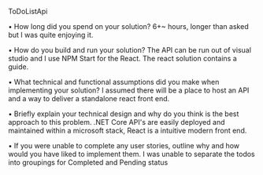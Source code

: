 ToDoListApi

• How long did you spend on your solution? 
6+~ hours, longer than asked but I was quite enjoying it.

• How do you build and run your solution? 
The API can be run out of visual studio and I use NPM Start for the React. The react solution contains a guide.

• What technical and functional assumptions did you make when implementing
your solution? 
I assumed there will be a place to host an API and a way to deliver a standalone react front end. 

• Briefly explain your technical design and why do you think is the best
approach to this problem.
.NET Core API's are easily deployed and maintained within a microsoft stack, React is a intuitive modern front end.

• If you were unable to complete any user stories, outline why and how would
you have liked to implement them.
I was unable to separate the todos into groupings for Completed and Pending status
